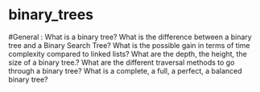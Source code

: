 # binary_trees
#General :
What is a binary tree?
What is the difference between a binary tree and a Binary Search Tree?
What is the possible gain in terms of time complexity compared to linked lists?
What are the depth, the height, the size of a binary tree.?
What are the different traversal methods to go through a binary tree?
What is a complete, a full, a perfect, a balanced binary tree?

